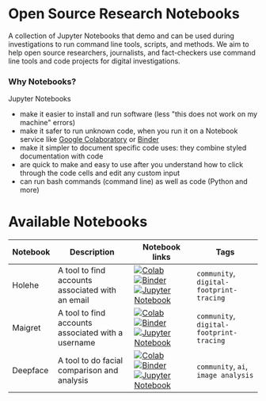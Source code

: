 # Open Source Research Notebooks
A collection of Jupyter Notebooks that demo and can be used during investigations to run command line tools, scripts, and methods. We aim to help open source researchers, journalists, and fact-checkers use command line tools and code projects for digital investigations.

### Why Notebooks?
Jupyter Notebooks
- make it easier to install and run software (less "this does not work on my machine" errors)
- make it safer to run unknown code, when you run it on a Notebook service like [Google Colaboratory](https://colab.google/) or [Binder](https://mybinder.org/)
- make it simpler to document specific code uses: they combine styled documentation with code
- are quick to make and easy to use after you understand how to click through the code cells and edit any custom input
- can run bash commands (command line) as well as code (Python and more)

# Available Notebooks

| **Notebook** | **Description**                                   | **Notebook links**                          | **Tags**                                 |
| ------------ | ------------------------------------------------- | ------------------------------------------- | ---------------------------------------- |
| Holehe       | A tool to find accounts associated with an email | [![Colab](https://colab.research.google.com/assets/colab-badge.svg)](https://colab.research.google.com/github/bellingcat/open-source-research-notebooks/blob/main/notebooks/community/holehe.ipynb) [![Binder](https://mybinder.org/badge_logo.svg)](https://mybinder.org/v2/gh/bellingcat/open-source-research-notebooks/main?labpath=notebooks%2Fcommunity%2Fholehe.ipynb) [![Jupyter Notebook](https://img.shields.io/badge/jupyter-.ipynb%20file-orange)](notebooks/community/holehe.ipynb)  | `community`, `digital-footprint-tracing` |
| Maigret       | A tool to find accounts associated with a username | [![Colab](https://colab.research.google.com/assets/colab-badge.svg)](https://colab.research.google.com/github/bellingcat/open-source-research-notebooks/blob/main/notebooks/community/maigret.ipynb) [![Binder](https://mybinder.org/badge_logo.svg)](https://mybinder.org/v2/gh/bellingcat/open-source-research-notebooks/main?labpath=notebooks%2Fcommunity%2Fmaigret.ipynb) [![Jupyter Notebook](https://img.shields.io/badge/jupyter-.ipynb%20file-orange)](notebooks/community/maigret.ipynb)  | `community`, `digital-footprint-tracing` |
| Deepface       | A tool to do facial comparison and analysis | [![Colab](https://colab.research.google.com/assets/colab-badge.svg)](https://colab.research.google.com/github/bellingcat/open-source-research-notebooks/blob/main/notebooks/community/deepface.ipynb) [![Binder](https://mybinder.org/badge_logo.svg)](https://mybinder.org/v2/gh/bellingcat/open-source-research-notebooks/main?labpath=notebooks%2Fcommunity%2Fdeepface.ipynb) [![Jupyter Notebook](https://img.shields.io/badge/jupyter-.ipynb%20file-orange)](notebooks/community/deepface.ipynb)  | `community`, `ai`, `image analysis` |

